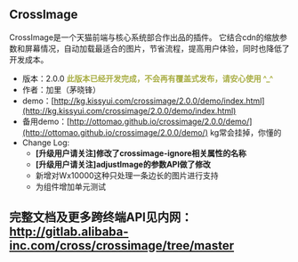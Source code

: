 ## CrossImage

CrossImage是一个天猫前端与核心系统部合作出品的插件。
它结合cdn的缩放参数和屏幕情况，自动加载最适合的图片，节省流程，提高用户体验，同时也降低了开发成本。

* 版本：2.0.0 <strong style="color:#A8AD42;">此版本已经开发完成，不会再有覆盖式发布，请安心使用 ^_^</strong>
* 作者：加里（茅晓锋）
* demo：[http://kg.kissyui.com/crossimage/2.0.0/demo/index.html](http://kg.kissyui.com/crossimage/2.0.0/demo/index.html)
* 备用demo：[http://ottomao.github.io/crossimage/2.0.0/demo/](http://ottomao.github.io/crossimage/2.0.0/demo/) kg常会挂掉，你懂的
* Change Log:
  * **[升级用户请关注]修改了crossimage-ignore相关属性的名称**
  * **[升级用户请关注]adjustImage的参数API做了修改**
  * 新增对Wx10000这种只处理一条边长的图片进行支持
  * 为组件增加单元测试 

## 完整文档及更多跨终端API见内网：http://gitlab.alibaba-inc.com/cross/crossimage/tree/master


